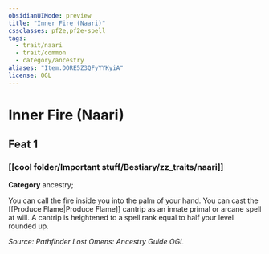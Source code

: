 ```yaml
---
obsidianUIMode: preview
title: "Inner Fire (Naari)"
cssclasses: pf2e,pf2e-spell
tags:
  - trait/naari
  - trait/common
  - category/ancestry
aliases: "Item.DORE5Z3QFyYYKyiA"
license: OGL
---
```

# Inner Fire (Naari)
## Feat 1
### [[cool folder/Important stuff/Bestiary/zz_traits/naari]]

**Category** ancestry; 




You can call the fire inside you into the palm of your hand. You can cast the [[Produce Flame|Produce Flame]] cantrip as an innate primal or arcane spell at will. A cantrip is heightened to a spell rank equal to half your level rounded up.

*Source: Pathfinder Lost Omens: Ancestry Guide*
*OGL*